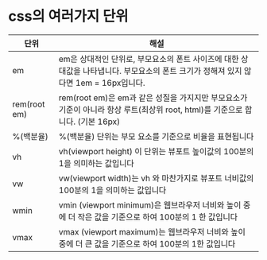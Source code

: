 # css의 여러가지 단위

단위|해설
--|--
em|em은 상대적인 단위로, 부모요소의 폰트 사이즈에 대한 상대값을 나타냅니다. 부모요소의 폰트 크기가 정해져 있지 않다면 1em = 16px입니다.
rem(root em)|rem(root em)은 em과 같은 성질을 가지지만 부모요소가 기준이 아니라 항상 루트(최상위 root, html)를 기준으로 합니다. (기본 16px)
%(백분율)|%(백분율) 단위는 부모 요소를 기준으로 비율을 표현됩니다
vh|vh(viewport height) 이 단위는 뷰포트 높이값의 100분의 1을 의미하는 값입니다
vw|vw(viewport width)는 vh 와 마찬가지로 뷰포트 너비값의 100분의 1을 의미하는 값입니다
wmin|vmin (viewport minimum)은 웹브라우저 너비와 높이 중에 더 작은 값을 기준으로 하여 100분의 1 한 값입니다
vmax|vmax (viewport maximum)는 웹브라우저 너비와 높이 중에 더 큰 값을 기준으로 하여 100분의 1한 값입니다

